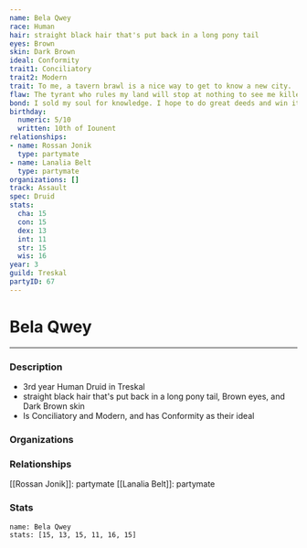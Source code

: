 ```yaml
---
name: Bela Qwey
race: Human
hair: straight black hair that's put back in a long pony tail
eyes: Brown
skin: Dark Brown
ideal: Conformity
trait1: Conciliatory
trait2: Modern
trait: To me, a tavern brawl is a nice way to get to know a new city.
flaw: The tyrant who rules my land will stop at nothing to see me killed.
bond: I sold my soul for knowledge. I hope to do great deeds and win it back.
birthday:
  numeric: 5/10
  written: 10th of Iounent
relationships:
- name: Rossan Jonik
  type: partymate
- name: Lanalia Belt
  type: partymate
organizations: []
track: Assault
spec: Druid
stats:
  cha: 15
  con: 15
  dex: 13
  int: 11
  str: 15
  wis: 16
year: 3
guild: Treskal
partyID: 67
---
```

# Bela Qwey
---
### Description
- 3rd year Human Druid in Treskal
- straight black hair that's put back in a long pony tail, Brown eyes, and Dark Brown skin
- Is Conciliatory and Modern, and has Conformity as their ideal

### Organizations
### Relationships
[[Rossan Jonik]]: partymate
[[Lanalia Belt]]: partymate
### Stats
```statblock
name: Bela Qwey
stats: [15, 13, 15, 11, 16, 15]
```